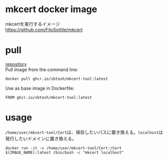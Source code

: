 # mkcert docker image
mkcertを実行するイメージ  
https://github.com/FiloSottile/mkcert  


# pull
[repository](https://github.com/sbtosh/mkcert-tool/pkgs/container/mkcert-tool)  
Pull image from the command line:
```
docker pull ghcr.io/sbtosh/mkcert-tool:latest
```
Use as base image in Dockerfile:
```
FROM ghcr.io/sbtosh/mkcert-tool:latest
```
# usage
`/home/user/mkcert-tool/Cert`は、保存したいパスに置き換える。`localhost`は発行したいドメインに置き換える。
```
docker run -it -v /home/user/mkcert-tool/Cert:/Cert $(IMAGE_NAME):latest /bin/bash -c "mkcert localhost"
```